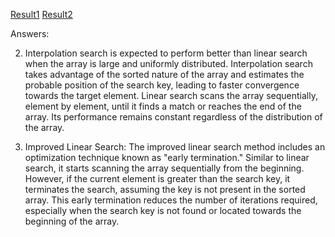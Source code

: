 
[Result1](Output1.png)
[Result2](Output2.png)

Answers:

2. Interpolation search is expected to perform better than linear search when the array is large and uniformly distributed. Interpolation search takes advantage of the sorted nature of the array and estimates the probable position of the search key, leading to faster convergence towards the target element.
Linear search scans the array sequentially, element by element, until it finds a match or reaches the end of the array. Its performance remains constant regardless of the distribution of the array.

3. Improved Linear Search:
The improved linear search method includes an optimization technique known as "early termination."
Similar to linear search, it starts scanning the array sequentially from the beginning.
However, if the current element is greater than the search key, it terminates the search, assuming the key is not present in the sorted array.
This early termination reduces the number of iterations required, especially when the search key is not found or located towards the beginning of the array.